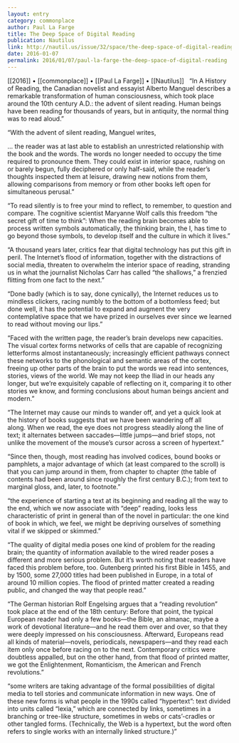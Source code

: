 ```yaml
---
layout: entry
category: commonplace
author: Paul La Farge
title: The Deep Space of Digital Reading
publication: Nautilus
link: http://nautil.us/issue/32/space/the-deep-space-of-digital-reading
date: 2016-01-07
permalink: 2016/01/07/paul-la-farge-the-deep-space-of-digital-reading
---
```


[[2016]] • [[commonplace]] • [[Paul La Farge]] • [[Nautilus]]
 
“In A History of Reading, the Canadian novelist and essayist Alberto Manguel describes a remarkable transformation of human consciousness, which took place around the 10th century A.D.: the advent of silent reading. Human beings have been reading for thousands of years, but in antiquity, the normal thing was to read aloud.”

“With the advent of silent reading, Manguel writes,

… the reader was at last able to establish an unrestricted relationship with the book and the words. The words no longer needed to occupy the time required to pronounce them. They could exist in interior space, rushing on or barely begun, fully deciphered or only half-said, while the reader’s thoughts inspected them at leisure, drawing new notions from them, allowing comparisons from memory or from other books left open for simultaneous perusal.”

“To read silently is to free your mind to reflect, to remember, to question and compare. The cognitive scientist Maryanne Wolf calls this freedom “the secret gift of time to think”: When the reading brain becomes able to process written symbols automatically, the thinking brain, the I, has time to go beyond those symbols, to develop itself and the culture in which it lives.”

“A thousand years later, critics fear that digital technology has put this gift in peril. The Internet’s flood of information, together with the distractions of social media, threaten to overwhelm the interior space of reading, stranding us in what the journalist Nicholas Carr has called “the shallows,” a frenzied flitting from one fact to the next.”

“Done badly (which is to say, done cynically), the Internet reduces us to mindless clickers, racing numbly to the bottom of a bottomless feed; but done well, it has the potential to expand and augment the very contemplative space that we have prized in ourselves ever since we learned to read without moving our lips.”

“Faced with the written page, the reader’s brain develops new capacities. The visual cortex forms networks of cells that are capable of recognizing letterforms almost instantaneously; increasingly efficient pathways connect these networks to the phonological and semantic areas of the cortex, freeing up other parts of the brain to put the words we read into sentences, stories, views of the world. We may not keep the Iliad in our heads any longer, but we’re exquisitely capable of reflecting on it, comparing it to other stories we know, and forming conclusions about human beings ancient and modern.”

“The Internet may cause our minds to wander off, and yet a quick look at the history of books suggests that we have been wandering off all along. When we read, the eye does not progress steadily along the line of text; it alternates between saccades—little jumps—and brief stops, not unlike the movement of the mouse’s cursor across a screen of hypertext.”

“Since then, though, most reading has involved codices, bound books or pamphlets, a major advantage of which (at least compared to the scroll) is that you can jump around in them, from chapter to chapter (the table of contents had been around since roughly the first century B.C.); from text to marginal gloss, and, later, to footnote.”

“the experience of starting a text at its beginning and reading all the way to the end, which we now associate with “deep” reading, looks less characteristic of print in general than of the novel in particular: the one kind of book in which, we feel, we might be depriving ourselves of something vital if we skipped or skimmed.”

“The quality of digital media poses one kind of problem for the reading brain; the quantity of information available to the wired reader poses a different and more serious problem. But it’s worth noting that readers have faced this problem before, too. Gutenberg printed his first Bible in 1455, and by 1500, some 27,000 titles had been published in Europe, in a total of around 10 million copies. The flood of printed matter created a reading public, and changed the way that people read.”

“The German historian Rolf Engelsing argues that a “reading revolution” took place at the end of the 18th century: Before that point, the typical European reader had only a few books—the Bible, an almanac, maybe a work of devotional literature—and he read them over and over, so that they were deeply impressed on his consciousness. Afterward, Europeans read all kinds of material—novels, periodicals, newspapers—and they read each item only once before racing on to the next. Contemporary critics were doubtless appalled, but on the other hand, from that flood of printed matter, we got the Enlightenment, Romanticism, the American and French revolutions.”

“some writers are taking advantage of the formal possibilities of digital media to tell stories and communicate information in new ways. One of these new forms is what people in the 1990s called “hypertext”: text divided into units called “lexia,” which are connected by links, sometimes in a branching or tree-like structure, sometimes in webs or cats’-cradles or other tangled forms. (Technically, the Web is a hypertext, but the word often refers to single works with an internally linked structure.)”

